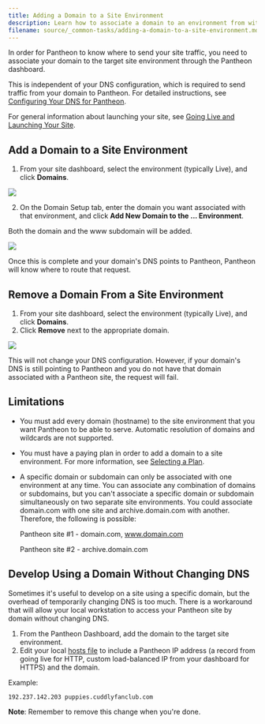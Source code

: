 ```yaml
---
title: Adding a Domain to a Site Environment
description: Learn how to associate a domain to an environment from within the Pantheon dashboard.
filename: source/_common-tasks/adding-a-domain-to-a-site-environment.md
---
```


In order for Pantheon to know where to send your site traffic, you need to associate your domain to the target site environment through the Pantheon dashboard.

This is independent of your DNS configuration, which is required to send traffic from your domain to Pantheon. For detailed instructions, see [Configuring Your DNS for Pantheon](/documentation/getting-started/dns-records-for-directing-your-domain-to-your-pantheon-site/).

For general information about launching your site, see [Going Live and Launching Your Site](/documentation/running-drupal/going-live-and-launching-your-site/).

## Add a Domain to a Site Environment

1. From your site dashboard, select the environment (typically Live), and click **Domains**.  


 ![](https://pantheon-systems.desk.com/customer/portal/attachments/198280)  



2. On the Domain Setup tab, enter the domain you want associated with that environment, and click **Add New Domain to the ... Environment**.  



Both the domain and the www subdomain will be added.  


 ![](https://pantheon-systems.desk.com/customer/portal/attachments/198281)  



Once this is complete and your domain's DNS points to Pantheon, Pantheon will know where to route that request.

## Remove a Domain From a Site Environment

1. From your site dashboard, select the environment (typically Live), and click **Domains**.
2. Click **Remove** next to the appropriate domain.  


 ![](https://pantheon-systems.desk.com/customer/portal/attachments/198283)  



This will not change your DNS configuration. However, if your domain's DNS is still pointing to Pantheon and you do not have that domain associated with a Pantheon site, the request will fail.

## Limitations

* You must add every domain (hostname) to the site environment that you want Pantheon to be able to serve. Automatic resolution of domains and wildcards are not supported.

* You must have a paying plan in order to add a domain to a site environment. For more information, see [Selecting a Plan](/documentation/howto/selecting-a-plan/).

* A specific domain or subdomain can only be associated with one environment at any time. You can associate any combination of domains or subdomains, but you can't associate a specific domain or subdomain simultaneously on two separate site environments. You could associate domain.com with one site and archive.domain.com with another. Therefore, the following is possible:

  Pantheon site #1 - domain.com, www.domain.com

  Pantheon site #2 - archive.domain.com

## Develop Using a Domain Without Changing DNS

Sometimes it's useful to develop on a site using a specific domain, but the overhead of temporarily changing DNS is too much. There is a workaround that will allow your local workstation to access your Pantheon site by domain without changing DNS.

1. From the Pantheon Dashboard, add the domain to the target site environment.
2. Edit your local [hosts file](http://en.wikipedia.org/wiki/Hosts_(file)#Location_in_the_file_system) to include a Pantheon IP address (a record from going live for HTTP, custom load-balanced IP from your dashboard for HTTPS) and the domain.

Example:

    192.237.142.203 puppies.cuddlyfanclub.com

**Note**: Remember to remove this change when you're done.
